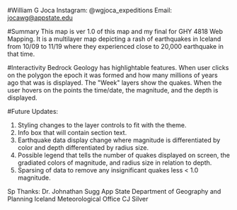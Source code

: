 #William G Joca
Instagram: @wgjoca_expeditions
Email: jocawg@appstate.edu

#Summary
This map is ver 1.0 of this map and my final for GHY 4818 Web Mapping. It is a multilayer map depicting a rash of earthquakes in Iceland from 10/09 to 11/19 where they experienced close to 20,000 earthquake in that time.

#Interactivity
Bedrock Geology has highlightable features. When user clicks on the polygon the epoch it was formed and how many millions of years ago that was is displayed.
The "Week" layers show the quakes. When the user hovers on the points the time/date, the magnitude, and the depth is displayed.

#Future Updates:
1. Styling changes to the layer controls to fit with the theme.
2. Info box that will contain section text.
3. Earthquake data display change where magnitude is differentiated by color and depth differentiated by radius size.
4. Possible legend that tells the number of quakes displayed on screen, the gradiated colors of magnitude, and radius size in relation to depth.
5. Sparsing of data to remove any insignificant quakes less < 1.0 magnitude.

Sp Thanks:
Dr. Johnathan Sugg
App State Department of Geography and Planning
Iceland Meteorological Office
CJ Silver